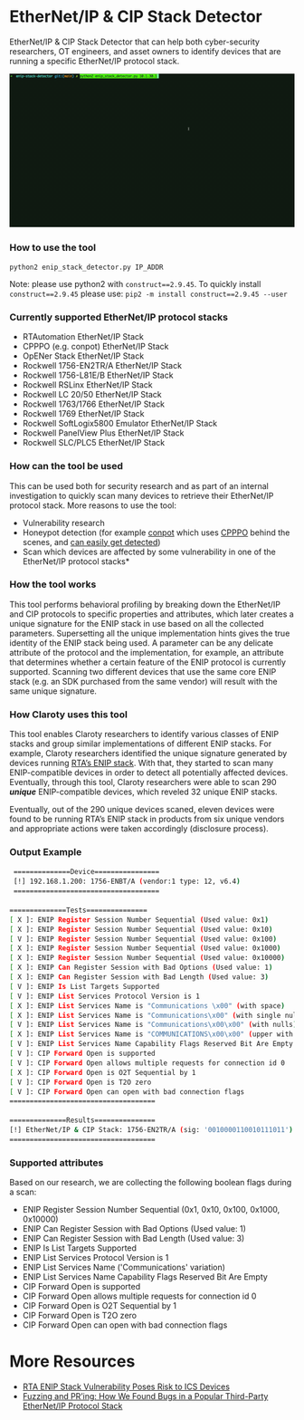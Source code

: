 # EtherNet/IP & CIP Stack Detector
EtherNet/IP & CIP Stack Detector that can help both cyber-security researchers, OT engineers, and asset owners to identify devices that are running a specific EtherNet/IP protocol stack.

![Alt Text](demo.gif)



### How to use the tool
```
python2 enip_stack_detector.py IP_ADDR
```
Note: please use python2 with `construct==2.9.45`. To quickly install `construct==2.9.45` please use:
`pip2 -m install construct==2.9.45 --user`

### Currently supported EtherNet/IP protocol stacks
* RTAutomation EtherNet/IP Stack
* CPPPO (e.g. conpot) EtherNet/IP Stack
* OpENer Stack EtherNet/IP Stack
* Rockwell 1756-EN2TR/A EtherNet/IP Stack
* Rockwell 1756-L81E/B EtherNet/IP Stack
* Rockwell RSLinx EtherNet/IP Stack
* Rockwell LC 20/50 EtherNet/IP Stack
* Rockwell 1763/1766 EtherNet/IP Stack
* Rockwell 1769 EtherNet/IP Stack
* Rockwell SoftLogix5800 Emulator EtherNet/IP Stack
* Rockwell PanelView Plus EtherNet/IP Stack
* Rockwell SLC/PLC5 EtherNet/IP Stack

### How can the tool be used
This can be used both for security research and as part of an internal investigation to quickly scan many devices to retrieve their EtherNet/IP protocol stack. More reasons to use the tool:
* Vulnerability research
* Honeypot detection (for example [conpot](https://github.com/mushorg/conpot) which uses [CPPPO](https://github.com/pjkundert/cpppo) behind the scenes, and [can  easily get detected](https://www.shodan.io/search?query=Serial+number%3A+0x006c061a))
* Scan which devices are affected by some vulnerability in one of the EtherNet/IP protocol stacks* 

### How the tool works
This tool performs behavioral profiling by breaking down the EtherNet/IP and CIP protocols to specific properties and attributes, which later creates a unique signature for the ENIP stack in use based on all the collected parameters. Supersetting all the unique implementation hints gives the true identity of the ENIP stack being used. A parameter can be any delicate attribute of the protocol and the implementation, for example, an attribute that determines whether a certain feature of the ENIP protocol is currently supported. Scanning two different devices that use the same core ENIP stack (e.g. an SDK purchased from the same vendor) will result with the same unique signature. 

### How Claroty uses this tool
This tool enables Claroty researchers to identify various classes of ENIP stacks and group similar implementations of different ENIP stacks. For example, Claroty researchers identified the unique signature generated by devices running [RTA’s ENIP stack](https://www.claroty.com/2020/11/17/blog-research-rta-enip-stack-vulnerability/). With that, they started to scan many ENIP-compatible devices in order to detect all potentially affected devices. Eventually, through this tool, Claroty researchers were able to scan 290 ***unique*** ENIP-compatible devices, which reveled 32 unique ENIP stacks. 

Eventually, out of the 290 unique devices scaned, eleven devices were found to be running RTA’s ENIP stack in products from six unique vendors and appropriate actions were taken accordingly (disclosure process).

### Output Example
```bash
 ==============Device================
 [!] 192.168.1.200: 1756-ENBT/A (vendor:1 type: 12, v6.4)
 ====================================

==============Tests===============
[ X ]: ENIP Register Session Number Sequential (Used value: 0x1)
[ X ]: ENIP Register Session Number Sequential (Used value: 0x10)
[ V ]: ENIP Register Session Number Sequential (Used value: 0x100)
[ X ]: ENIP Register Session Number Sequential (Used value: 0x1000)
[ X ]: ENIP Register Session Number Sequential (Used value: 0x10000)
[ X ]: ENIP Can Register Session with Bad Options (Used value: 1)
[ X ]: ENIP Can Register Session with Bad Length (Used value: 3)
[ V ]: ENIP Is List Targets Supported
[ V ]: ENIP List Services Protocol Version is 1
[ X ]: ENIP List Services Name is "Communications \x00" (with space)
[ X ]: ENIP List Services Name is "Communications\x00" (with single null (bug))
[ V ]: ENIP List Services Name is "Communications\x00\x00" (with nulls)
[ X ]: ENIP List Services Name is "COMMUNICATIONS\x00\x00" (upper with nulls)
[ V ]: ENIP List Services Name Capability Flags Reserved Bit Are Empty
[ V ]: CIP Forward Open is supported
[ V ]: CIP Forward Open allows multiple requests for connection id 0
[ X ]: CIP Forward Open is O2T Sequential by 1
[ V ]: CIP Forward Open is T2O zero
[ V ]: CIP Forward Open can open with bad connection flags
====================================

==============Results===============
[!] EtherNet/IP & CIP Stack: 1756-EN2TR/A (sig: '0010000110010111011')
====================================
```

### Supported attributes
Based on our research, we are collecting the following boolean flags during a scan:
* ENIP Register Session Number Sequential (0x1, 0x10, 0x100, 0x1000, 0x10000)
* ENIP Can Register Session with Bad Options (Used value: 1)
* ENIP Can Register Session with Bad Length (Used value: 3)
* ENIP Is List Targets Supported
* ENIP List Services Protocol Version is 1
* ENIP List Services Name ('Communications' variation)
* ENIP List Services Name Capability Flags Reserved Bit Are Empty
* CIP Forward Open is supported
* CIP Forward Open allows multiple requests for connection id 0
* CIP Forward Open is O2T Sequential by 1
* CIP Forward Open is T2O zero
* CIP Forward Open can open with bad connection flags

# More Resources
- [RTA ENIP Stack Vulnerability Poses Risk to ICS Devices](https://www.claroty.com/2020/11/17/blog-research-rta-enip-stack-vulnerability/)
- [Fuzzing and PR’ing: How We Found Bugs in a Popular Third-Party EtherNet/IP Protocol Stack](https://claroty.com/2021/04/15/blog-research-fuzzing-and-pring/)
